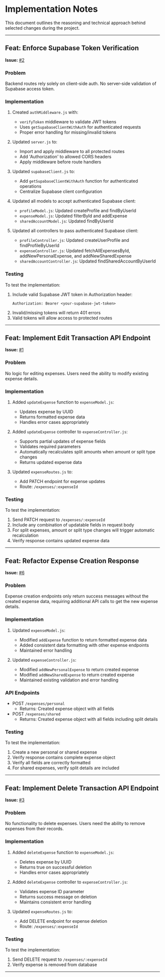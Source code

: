 # Implementation Notes

This document outlines the reasoning and technical approach behind selected changes during the project.

---

## Feat: Enforce Supabase Token Verification
**Issue:** [#2](https://github.com/WiseTogether/wisetogether-server/issues/2)

### Problem
Backend routes rely solely on client-side auth. No server-side validation of Supabase access token.

### Implementation
1. Created `authMiddleware.js` with:
   - `verifyToken` middleware to validate JWT tokens
   - Uses `getSupabaseClientWithAuth` for authenticated requests
   - Proper error handling for missing/invalid tokens

2. Updated `server.js` to:
   - Import and apply middleware to all protected routes
   - Add 'Authorization' to allowed CORS headers
   - Apply middleware before route handlers

3. Updated `supabaseClient.js` to:
   - Add `getSupabaseClientWithAuth` function for authenticated operations
   - Centralize Supabase client configuration

4. Updated all models to accept authenticated Supabase client:
   - `profileModel.js`: Updated createProfile and findByUserId
   - `expenseModel.js`: Updated filterById and addExpense
   - `sharedAccountModel.js`: Updated findByUserId

5. Updated all controllers to pass authenticated Supabase client:
   - `profileController.js`: Updated createUserProfile and findProfileByUserId
   - `expenseController.js`: Updated fetchAllExpensesById, addNewPersonalExpense, and addNewSharedExpense
   - `sharedAccountController.js`: Updated findSharedAccountByUserId

### Testing
To test the implementation:
1. Include valid Supabase JWT token in Authorization header:
   ```
   Authorization: Bearer <your-supabase-jwt-token>
   ```
2. Invalid/missing tokens will return 401 errors
3. Valid tokens will allow access to protected routes

---

## Feat: Implement Edit Transaction API Endpoint
**Issue:** [#1](https://github.com/WiseTogether/wisetogether-server/issues/1)

### Problem
No logic for editing expenses. Users need the ability to modify existing expense details.

### Implementation
1. Added `updateExpense` function to `expenseModel.js`:
   - Updates expense by UUID
   - Returns formatted expense data
   - Handles error cases appropriately

2. Added `updateExpense` controller to `expenseController.js`:
   - Supports partial updates of expense fields
   - Validates required parameters
   - Automatically recalculates split amounts when amount or split type changes
   - Returns updated expense data

3. Updated `expenseRoutes.js` to:
   - Add PATCH endpoint for expense updates
   - Route: `/expenses/:expenseId`

### Testing
To test the implementation:
1. Send PATCH request to `/expenses/:expenseId`
2. Include any combination of updatable fields in request body
3. For split expenses, amount or split type changes will trigger automatic recalculation
4. Verify response contains updated expense data

---

## Feat: Refactor Expense Creation Response
**Issue:** [#6](https://github.com/WiseTogether/wisetogether-server/issues/6)

### Problem
Expense creation endpoints only return success messages without the created expense data, requiring additional API calls to get the new expense details.

### Implementation
1. Updated `expenseModel.js`:
   - Modified `addExpense` function to return formatted expense data
   - Added consistent data formatting with other expense endpoints
   - Maintained error handling

2. Updated `expenseController.js`:
   - Modified `addNewPersonalExpense` to return created expense
   - Modified `addNewSharedExpense` to return created expense
   - Maintained existing validation and error handling

### API Endpoints
- POST `/expenses/personal`
  - Returns: Created expense object with all fields
- POST `/expenses/shared`
  - Returns: Created expense object with all fields including split details

### Testing
To test the implementation:
1. Create a new personal or shared expense
2. Verify response contains complete expense object
3. Verify all fields are correctly formatted
4. For shared expenses, verify split details are included

---

## Feat: Implement Delete Transaction API Endpoint
**Issue:** [#3](https://github.com/WiseTogether/wisetogether-server/issues/3)

### Problem
No functionality to delete expenses. Users need the ability to remove expenses from their records.

### Implementation
1. Added `deleteExpense` function to `expenseModel.js`:
   - Deletes expense by UUID
   - Returns true on successful deletion
   - Handles error cases appropriately

2. Added `deleteExpense` controller to `expenseController.js`:
   - Validates expense ID parameter
   - Returns success message on deletion
   - Maintains consistent error handling

3. Updated `expenseRoutes.js` to:
   - Add DELETE endpoint for expense deletion
   - Route: `/expenses/:expenseId`

### Testing
To test the implementation:
1. Send DELETE request to `/expenses/:expenseId`
2. Verify expense is removed from database

---

